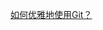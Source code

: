 

[如何优雅地使用Git？](https://www.zhihu.com/question/20866683?utm_source=com.oppo.im&utm_medium=social&utm_oi=58672319299584)


